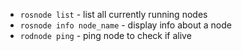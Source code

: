 - `rosnode list` - list all currently running nodes 
- `rosnode info node_name` - display info about a node
- `rodnode ping` - ping node to check if alive 
